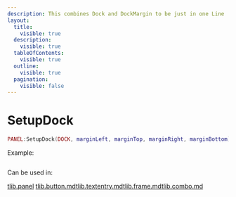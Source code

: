 ```yaml
---
description: This combines Dock and DockMargin to be just in one Line
layout:
  title:
    visible: true
  description:
    visible: true
  tableOfContents:
    visible: true
  outline:
    visible: true
  pagination:
    visible: false
---
```


# SetupDock

```lua
PANEL:SetupDock(DOCK, marginLeft, marginTop, marginRight, marginBottom)
```



Example:

```
```



Can be used in:

[tlib.panel](../vgui-elements/tlib.panel/ "mention") [tlib.button.md](../vgui-elements/tlib.button.md "mention")[tlib.textentry.md](../vgui-elements/tlib.textentry.md "mention")[tlib.frame.md](../vgui-elements/tlib.frame.md "mention")[tlib.combo.md](../vgui-elements/tlib.combo.md "mention")
